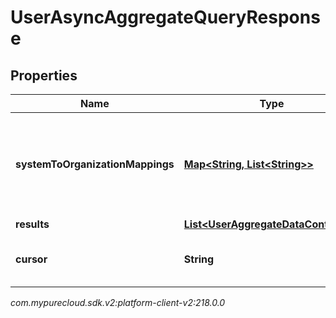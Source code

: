 # UserAsyncAggregateQueryResponse


## Properties

| Name | Type | Description | Notes |
| ------------ | ------------- | ------------- | ------------- |
| **systemToOrganizationMappings** | [**Map&lt;String, List&lt;String&gt;&gt;**](List) | A mapping from system presence to a list of organization presence ids |  [optional] |
| **results** | [**List&lt;UserAggregateDataContainer&gt;**](UserAggregateDataContainer) |  |  [optional] |
| **cursor** | **String** | Cursor token to retrieve next page |  [optional] |




_com.mypurecloud.sdk.v2:platform-client-v2:218.0.0_
